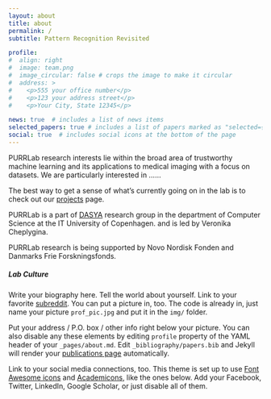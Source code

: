 ```yaml
---
layout: about
title: about
permalink: /
subtitle: Pattern Recognition Revisited

profile:
#  align: right
#  image: team.png
#  image_circular: false # crops the image to make it circular
#  address: >
#    <p>555 your office number</p>
#    <p>123 your address street</p>
#    <p>Your City, State 12345</p>

news: true  # includes a list of news items
selected_papers: true # includes a list of papers marked as "selected={true}"
social: true  # includes social icons at the bottom of the page
---
```



PURRLab research interests lie within the broad area of trustworthy machine learning and its applications to medical imaging with a focus on datasets.  We are particularly interested in ……

The best way to get a sense of what’s currently going on in the lab is to check out our [projects](https://purrlab22.github.io/projects/) page.

PURRLab is a part of [DASYA](https://dasya.itu.dk/) research group in the department of Computer Science at the IT University of Copenhagen. and is led by Veronika Cheplygina.

PURRLab research is being supported by Novo Nordisk Fonden and Danmarks Frie Forskningsfonds.

##### Lab Culture




Write your biography here. Tell the world about yourself. Link to your favorite [subreddit](http://reddit.com). You can put a picture in, too. The code is already in, just name your picture `prof_pic.jpg` and put it in the `img/` folder.

Put your address / P.O. box / other info right below your picture. You can also disable any these elements by editing `profile` property of the YAML header of your `_pages/about.md`. Edit `_bibliography/papers.bib` and Jekyll will render your [publications page](/al-folio/publications/) automatically.

Link to your social media connections, too. This theme is set up to use [Font Awesome icons](http://fortawesome.github.io/Font-Awesome/) and [Academicons](https://jpswalsh.github.io/academicons/), like the ones below. Add your Facebook, Twitter, LinkedIn, Google Scholar, or just disable all of them.

